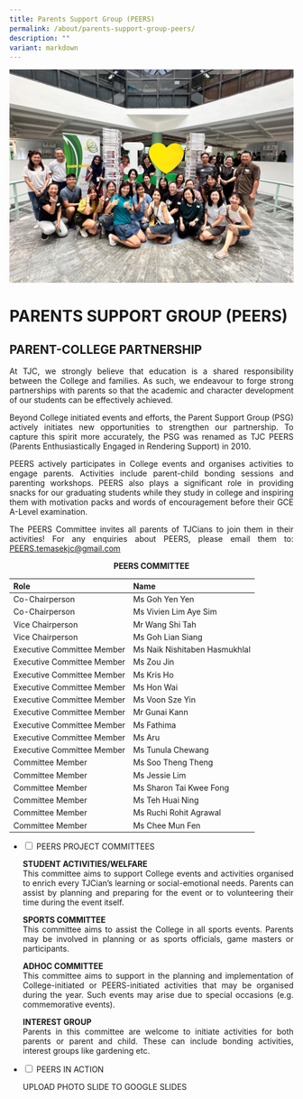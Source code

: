 ```yaml
---
title: Parents Support Group (PEERS)
permalink: /about/parents-support-group-peers/
description: ""
variant: markdown
---
```

![](/images/About/PEERS/peers%20banner%202025.jpg)

# PARENTS SUPPORT GROUP (PEERS)

## PARENT-COLLEGE PARTNERSHIP

<p style="text-align: justify;">At TJC, we strongly believe that education is a shared responsibility between the College and families. As such, we endeavour to forge strong partnerships with parents so that the academic and character development of our students can be effectively achieved.</p>
  
<p style="text-align: justify;">Beyond College initiated events and efforts, the Parent Support Group (PSG) actively initiates new opportunities to strengthen our partnership. To capture this spirit more accurately, the PSG was renamed as TJC PEERS (Parents Enthusiastically Engaged in Rendering Support) in 2010.</p>
  
<p style="text-align: justify;">PEERS actively participates in College events and organises activities to engage parents. Activities include parent-child bonding sessions and parenting workshops. PEERS also plays a significant role in providing snacks for our graduating students while they study in college and inspiring them with motivation packs and words of encouragement before their GCE A-Level examination.</p>


<p style="text-align: justify;">The PEERS Committee invites all parents of TJCians to join them in their activities! For any enquiries about PEERS, please email them to: <a href="mailto:PEERS.temasekjc@gmail.com">PEERS.temasekjc@gmail.com</a></p>


<center><b>PEERS COMMITTEE</b></center>

| Role | Name |
|:---|:---|
| Co-Chairperson | Ms Goh Yen Yen |
| Co-Chairperson | Ms Vivien Lim Aye Sim |
| Vice Chairperson | Mr Wang Shi Tah |
| Vice Chairperson | Ms Goh Lian Siang |
| Executive Committee Member | Ms Naik Nishitaben Hasmukhlal |
| Executive Committee Member | Ms Zou Jin |
| Executive Committee Member | Ms Kris Ho |
| Executive Committee Member | Ms Hon Wai |
| Executive Committee Member | Ms Voon Sze Yin |
| Executive Committee Member | Mr Gunai Kann |
| Executive Committee Member | Ms Fathima |
| Executive Committee Member | Ms Aru |
| Executive Committee Member | Ms Tunula Chewang |
| Committee Member | Ms Soo Theng Theng |
| Committee Member | Ms Jessie Lim  |
| Committee Member  | Ms Sharon Tai Kwee Fong |
| Committee Member  | Ms Teh Huai Ning |
| Committee Member | Ms Ruchi Rohit Agrawal |
| Committee Member  | Ms Chee Mun Fen |



<ul class="jekyllcodex_accordion">
  <li>
    <input type="checkbox" id="accordion1">
    <label for="accordion1">PEERS PROJECT COMMITTEES</label>
    <div>
			<p style="text-align: justify;"><b>STUDENT ACTIVITIES/WELFARE</b><br>This committee aims to support College events and activities organised to enrich every TJCian’s learning or social-emotional needs. Parents can assist by planning and preparing for the event or to volunteering their time during the event itself.</p>
			<p style="text-align: justify;"><b>SPORTS COMMITTEE</b><br>This committee aims to assist the College in all sports events. Parents may be involved in planning or as sports officials, game masters or participants.</p>
			<p style="text-align: justify;"><b>ADHOC COMMITTEE</b><br>This committee aims to support in the planning and implementation of College-initiated or PEERS-initiated activities that may be organised during the year. Such events may arise due to special occasions (e.g. commemorative events).</p>
			<p style="text-align: justify;"><b>INTEREST GROUP</b><br>Parents in this committee are welcome to initiate activities for both parents or parent and child. These can include bonding activities, interest groups like gardening etc.</p>
    </div>
	</li> 
  <li>
    <input type="checkbox" id="accordion2">
    <label for="accordion2">PEERS IN ACTION</label>
    <div>
			<p style="text-align: justify;"> UPLOAD PHOTO SLIDE TO GOOGLE SLIDES</p>
    </div>
	</li> 
	</ul>